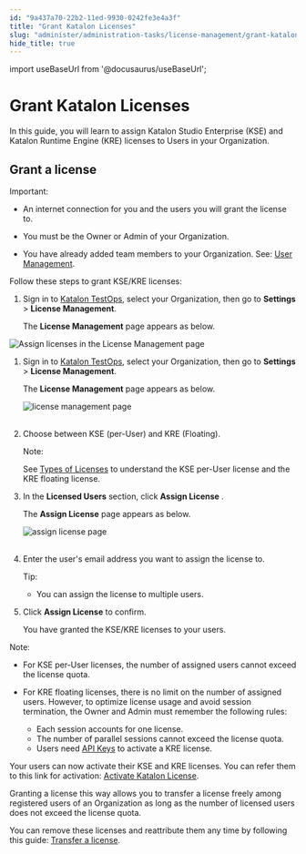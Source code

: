 ```yaml
---
id: "9a437a70-22b2-11ed-9930-0242fe3e4a3f"
title: "Grant Katalon Licenses"
slug: "administer/administration-tasks/license-management/grant-katalon-licenses"
hide_title: true
---
```

import useBaseUrl from '@docusaurus/useBaseUrl';

    

# <a id="id" class="anchor_top_offset"/><a id="ariaid-title1" class="anchor_top_offset"/>Grant Katalon Licenses

    
      
<p xmlns="http://www.w3.org/1999/xhtml" className="p">In this guide, you will learn to assign Katalon Studio   Enterprise (KSE) and Katalon Runtime Engine (KRE) licenses to Users   in your Organization.</p> 
    
  

## <a id="id_1" class="anchor_top_offset"/>Grant a license

<div xmlns="http://www.w3.org/1999/xhtml" className="note important note_important"><span className="note__title">Important:</span> <ul className="ul"><li className="li"><p className="p">An internet connection for you and the users you will grant the license to.</p></li><li className="li"><p className="p">You must be the Owner or Admin of your Organization.</p></li><li className="li"><p className="p">You have already added team members to your Organization. See: <a className="xref" href="/administer/administration-tasks/user-management/manage-users#id_1"> User Management</a>.</p></li></ul></div>
<p xmlns="http://www.w3.org/1999/xhtml" className="p">Follow these steps to grant KSE/KRE licenses:</p> 
<ol xmlns="http://www.w3.org/1999/xhtml" className="ol"><li className="li"><p className="p">Sign in to <a className="xref j-external-link" href="https://testops.katalon.io/login" target="_blank">Katalon TestOps</a>, select your Organization, then go to <strong className="ph b">Settings</strong> &gt; <strong className="ph b">License Management</strong>.</p><p className="p">The <strong className="ph b">License Management</strong> page appears as below.</p></li></ol> 
<p xmlns="http://www.w3.org/1999/xhtml" className="p"><img className="image" src={useBaseUrl("/04568770-b33d-11ed-998d-0242cfbc79b5.png")} alt="Assign licenses in the License Management page" /></p> 
<ol xmlns="http://www.w3.org/1999/xhtml" className="ol"><li className="li"><p className="p">Sign in to <a className="xref j-external-link" href="https://testops.katalon.io/login" target="_blank">Katalon TestOps</a>, select your Organization, then go to <strong className="ph b">Settings</strong> &gt; <strong className="ph b">License Management</strong>.</p><p className="p">The <strong className="ph b">License Management</strong> page appears as below.</p><p className="p"><img className="image" src={useBaseUrl("https://github.com/katalon-studio/docs-images/raw/master/katalon-studio/docs/license-mgt/license-management-page-ui-mar2022.png")} alt="license management page" /><br /><br /></p></li><li className="li"><p className="p">Choose between KSE (per-User) and KRE (Floating).</p><div className="note note note_note"><span className="note__title">Note:</span> <p className="p">See <a className="xref" href="/administer/katalon-studio-enterprise-and-katalon-runtime-engine-license/license-overview#id_1">Types of Licenses</a> to understand the KSE per-User license and the KRE floating license.</p></div></li><li className="li"><p className="p">In the <strong className="ph b">Licensed Users</strong> section, click <strong className="ph b">Assign License</strong> .</p><p className="p">The <strong className="ph b">Assign License</strong> page appears as below.</p><p className="p"><img className="image" src={useBaseUrl("https://github.com/katalon-studio/docs-images/raw/master/katalon-studio/docs/license-mgt/assign-license-page-ui-mar2022.png")} alt="assign license page" /><br /><br /></p></li><li className="li"><p className="p">Enter the user's email address you want to assign the license to.</p><div className="note tip note_tip"><span className="note__title">Tip:</span> <ul className="ul"><li className="li">You can assign the license to multiple users.</li></ul></div></li><li className="li"><p className="p">Click <strong className="ph b">Assign License</strong> to confirm.</p><p className="p">You have granted the KSE/KRE licenses to your users.</p></li></ol> 
<div xmlns="http://www.w3.org/1999/xhtml" className="note note note_note"><span className="note__title">Note:</span> <ul className="ul"><li className="li">For KSE per-User licenses, the number of assigned users cannot exceed the license quota.</li><li className="li"><p className="p">For KRE floating licenses, there is no limit on the number of assigned users. However, to optimize license usage and avoid session termination, the Owner and Admin must remember the following rules:</p><ul className="ul"><li className="li">Each session accounts for one license.</li><li className="li">The number of parallel sessions cannot exceed the license quota.</li><li className="li">Users need <a className="xref" href="/administer/settings/katalon-api-keys-in-katalon-studio">API Keys</a> to activate a KRE license.</li></ul></li></ul></div>
<p xmlns="http://www.w3.org/1999/xhtml" className="p">Your users can now activate their KSE and KRE licenses. You can refer them to this link for activation: <a className="xref" href="/administer/katalon-studio-enterprise-and-katalon-runtime-engine-license/activate-katalon-license">Activate Katalon License</a>.</p> 
<p xmlns="http://www.w3.org/1999/xhtml" className="p">Granting a license this way allows you to transfer a license freely among registered users of an Organization as long as the number of licensed users does not exceed the license quota.</p> 
<p xmlns="http://www.w3.org/1999/xhtml" className="p">You can remove these licenses and reattribute them any time by following this guide: <a className="xref" href="/administer/administration-tasks/license-management/manage-katalon-licenses#id_4">Transfer a license</a>.</p> 

